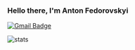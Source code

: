 ### Hello there, I'm Anton Fedorovskyi

[![Gmail Badge](https://img.shields.io/badge/-anton.fedorovsky@gmail.com-c14438?style=flat-square&logo=Gmail&logoColor=white&link=mailto:anton.fedorovsky@gmail.com)](mailto:anton.fedorovsky@gmail.com)
  
<img alt="stats" src="https://github-readme-stats.vercel.app/api?username=fedorovsky&show_icons=true&hide_border=true&hide_title=true" />
